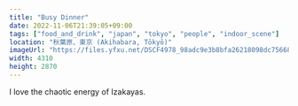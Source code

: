 ```yaml
---
title: "Busy Dinner"
date: 2022-11-06T21:39:05+09:00
tags: ["food_and_drink", "japan", "tokyo", "people", "indoor_scene"]
location: "秋葉原、東京 (Akihabara, Tōkyō)"
imageUrl: "https://files.yfxu.net/DSCF4978_98adc9e3b8bfa26218098dc756689c90.jpg"
width: 4310
height: 2870
---
```


I love the chaotic energy of Izakayas.